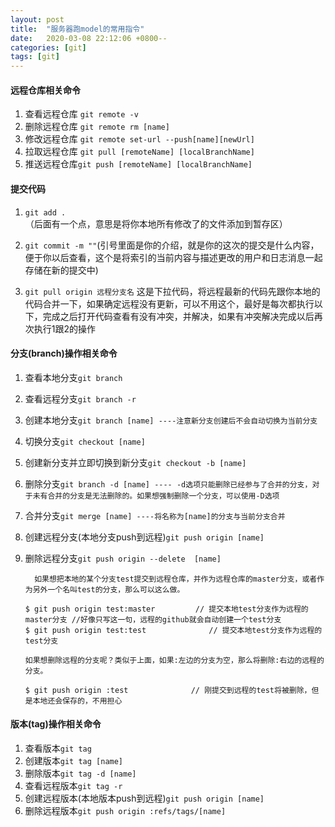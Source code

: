 ```yaml
---
layout: post
title:  "服务器跑model的常用指令"
date:   2020-03-08 22:12:06 +0800--
categories: [git]
tags: [git]  
---
```




#### 远程仓库相关命令

1. 查看远程仓库  `git remote -v`
2. 删除远程仓库 `git remote rm [name]`
3. 修改远程仓库 `git remote set-url --push[name][newUrl]`
4. 拉取远程仓库 `git pull [remoteName] [localBranchName]`
5. 推送远程仓库`git push [remoteName] [localBranchName]`



#### 提交代码

1. `git add .`（后面有一个点，意思是将你本地所有修改了的文件添加到暂存区）

2. `git commit -m ""`(引号里面是你的介绍，就是你的这次的提交是什么内容，便于你以后查看，这个是将索引的当前内容与描述更改的用户和日志消息一起存储在新的提交中)

3. `git pull origin 远程分支名` 这是下拉代码，将远程最新的代码先跟你本地的代码合并一下，如果确定远程没有更新，可以不用这个，最好是每次都执行以下，完成之后打开代码查看有没有冲突，并解决，如果有冲突解决完成以后再次执行1跟2的操作



#### 分支(branch)操作相关命令

1. 查看本地分支`git branch`

2. 查看远程分支`git branch -r`

3. 创建本地分支`git branch [name] ----注意新分支创建后不会自动切换为当前分支`

4. 切换分支`git checkout [name]`

5. 创建新分支并立即切换到新分支`git checkout -b [name]`

6. 删除分支`git branch -d [name] ---- -d选项只能删除已经参与了合并的分支，对于未有合并的分支是无法删除的。如果想强制删除一个分支，可以使用-D选项`

7. 合并分支`git merge [name] ----将名称为[name]的分支与当前分支合并`

8. 创建远程分支(本地分支push到远程)`git push origin [name]`

9. 删除远程分支`git push origin --delete  [name]`

   ```
     如果想把本地的某个分支test提交到远程仓库，并作为远程仓库的master分支，或者作为另外一个名叫test的分支，那么可以这么做。
   
   $ git push origin test:master         // 提交本地test分支作为远程的master分支 //好像只写这一句，远程的github就会自动创建一个test分支
   $ git push origin test:test              // 提交本地test分支作为远程的test分支
   
   如果想删除远程的分支呢？类似于上面，如果:左边的分支为空，那么将删除:右边的远程的分支。
   
   $ git push origin :test              // 刚提交到远程的test将被删除，但是本地还会保存的，不用担心
   ```



#### 版本(tag)操作相关命令

1. 查看版本`git tag`
2. 创建版本`git tag [name]`
3. 删除版本`git tag -d [name]`
4. 查看远程版本`git tag -r`
5. 创建远程版本(本地版本push到远程)`git push origin [name]`
6. 删除远程版本`git push origin :refs/tags/[name]`









